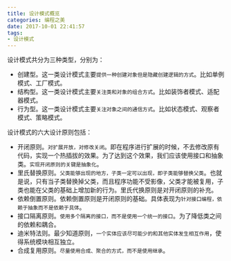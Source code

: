 ```yaml
---
title: 设计模式概览
categories: 编程之美
date: 2017-10-01 22:41:57
tags:
- 设计模式
---
```

设计模式共分为三种类型，分别为：
- 创建型。这一类设计模式主要`提供一种创建对象但是隐藏创建逻辑的方式`。比如单例模式、工厂模式。
- 结构型。这一类设计模式主要`关注类和对象的组合方式`。比如装饰者模式、适配器模式。
- 行为型。这一类设计模式主要`关注对象之间的通信方式`。比如状态模式、观察者模式、策略模式。

设计模式的六大设计原则包括：
- 开闭原则。`对扩展开放，对修改关闭`。即在程序进行扩展的时候，不去修改原有代码，实现一个热插拔的效果。为了达到这个效果，我们应该使用接口和抽象类。`实现开闭原则的关键是抽象化`。
- 里氏替换原则。`父类能够出现的地方，子类一定可以出现，即子类能够替换父类`。也就是说，只有当子类替换掉父类，而且程序功能不受影像，父类才能被复用，子类也能在父类的基础上增加新的行为。里氏代换原则是对开闭原则的补充。
- 依赖倒置原则。依赖倒置原则是开闭原则的基础。具体表现为`针对接口编程，依赖于抽象而不是依赖于具体`。
- 接口隔离原则。`使用多个隔离的接口，而不是使用一个统一的接口`。为了降低类之间的依赖和耦合。
- 迪米特法则。最少知道原则，`一个实体应该尽可能少的和其他实体发生相互作用`，使得系统模块相互独立。
- 合成复用原则。`尽量使用合成、聚合的方式，而不是使用继承`。

